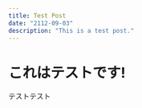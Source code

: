 ```yaml
---
title: Test Post
date: "2112-09-03"
description: "This is a test post."
---
```


# これはテストです!

テストテスト
